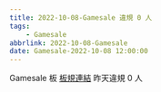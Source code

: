```yaml
---
title: 2022-10-08-Gamesale 違規 0 人
tags:
    - Gamesale
abbrlink: 2022-10-08-Gamesale
date: Gamesale-2022-10-08 12:00:00
---
```

Gamesale 板 [板規連結](https://www.ptt.cc/bbs/Gossiping/M.1637425085.A.07D.html)
昨天違規 0 人
